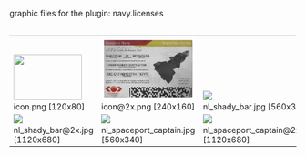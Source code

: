 graphic files for the plugin: navy.licenses<br>
<br>
<table>
	<tr valign="bottom">
		<td><a href="https://github.com/zuckung/endless-sky-plugins/blob/main/myplugins/navy.licenses/icon.png"><img src="https://raw.githubusercontent.com/zuckung/endless-sky-plugins/refs/heads/main/myplugins/navy.licenses/icon.png" width="120" height="80"></a><br>
		icon.png [120x80]</td>
		<td><a href="https://github.com/zuckung/endless-sky-plugins/blob/main/myplugins/navy.licenses/icon@2x.png"><img src="https://raw.githubusercontent.com/zuckung/endless-sky-plugins/refs/heads/main/myplugins/navy.licenses/icon@2x.png" width="200"></a><br>
		icon@2x.png [240x160]</td>
		<td><a href="https://github.com/zuckung/endless-sky-plugins/blob/main/myplugins/navy.licenses/images/scene/nl_shady_bar.jpg"><img src="https://raw.githubusercontent.com/zuckung/endless-sky-plugins/refs/heads/main/myplugins/navy.licenses/images/scene/nl_shady_bar.jpg" width="200"></a><br>
		nl_shady_bar.jpg [560x340]</td>
	</tr>
	<tr valign="bottom">
		<td><a href="https://github.com/zuckung/endless-sky-plugins/blob/main/myplugins/navy.licenses/images/scene/nl_shady_bar@2x.jpg"><img src="https://raw.githubusercontent.com/zuckung/endless-sky-plugins/refs/heads/main/myplugins/navy.licenses/images/scene/nl_shady_bar@2x.jpg" width="200"></a><br>
		nl_shady_bar@2x.jpg [1120x680]</td>
		<td><a href="https://github.com/zuckung/endless-sky-plugins/blob/main/myplugins/navy.licenses/images/scene/nl_spaceport_captain.jpg"><img src="https://raw.githubusercontent.com/zuckung/endless-sky-plugins/refs/heads/main/myplugins/navy.licenses/images/scene/nl_spaceport_captain.jpg" width="200"></a><br>
		nl_spaceport_captain.jpg [560x340]</td>
		<td><a href="https://github.com/zuckung/endless-sky-plugins/blob/main/myplugins/navy.licenses/images/scene/nl_spaceport_captain@2x.jpg"><img src="https://raw.githubusercontent.com/zuckung/endless-sky-plugins/refs/heads/main/myplugins/navy.licenses/images/scene/nl_spaceport_captain@2x.jpg" width="200"></a><br>
		nl_spaceport_captain@2x.jpg [1120x680]</td>
	</tr>
</table>
